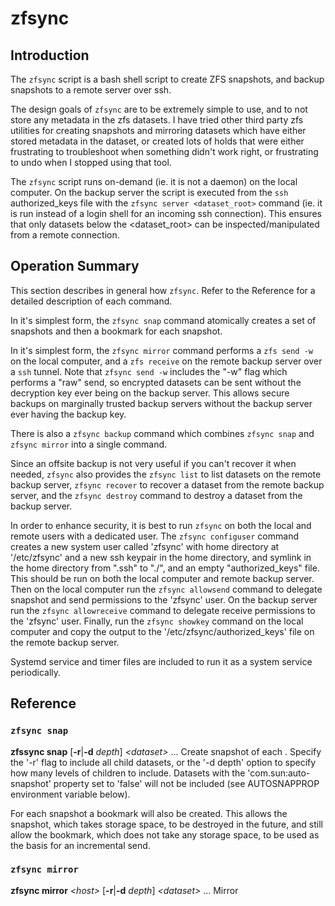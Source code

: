# zfsync

## Introduction

The `zfsync` script is a bash shell script to create ZFS snapshots, and backup snapshots to a remote server over ssh.

The design goals of `zfsync` are to be extremely simple to use, and to not store any metadata in the zfs datasets. I have tried other third party zfs utilities for creating snapshots and mirroring datasets which have either stored metadata in the dataset, or created lots of holds that were either frustrating to troubleshoot when something didn't work right, or frustrating to undo when I stopped using that tool.

The `zfsync` script runs on-demand (ie. it is not a daemon) on the local computer. On the backup server the script is executed from the `ssh` authorized_keys file with the `zfsync server <dataset_root>` command (ie. it is run instead of a login shell for an incoming ssh connection). This ensures that only datasets below the <dataset_root> can be inspected/manipulated from a remote connection.

## Operation Summary

This section describes in general how `zfsync`. Refer to the Reference for a detailed description of each command.

In it's simplest form, the `zfsync snap` command atomically creates a set of snapshots and then a bookmark for each snapshot.

In it's simplest form, the `zfsync mirror` command performs a `zfs send -w` on the local computer, and a `zfs receive` on the remote backup server over a `ssh` tunnel. Note that `zfsync send -w` includes the "-w" flag which performs a "raw" send, so encrypted datasets can be sent without the decryption key ever being on the backup server. This allows secure backups on marginally trusted backup servers without the backup server ever having the backup key.

There is also a `zfsync backup` command which combines `zfsync snap` and `zfsync mirror` into a single command.

Since an offsite backup is not very useful if you can't recover it when needed, `zfsync` also provides the `zfsync list` to list datasets on the remote backup server, `zfsync recover` to recover a dataset from the remote backup server, and the `zfsync destroy` command to destroy a dataset from the backup server.

In order to enhance security, it is best to run `zfsync` on both the local and remote users with a dedicated user. The `zfsync configuser` command creates a new system user called 'zfsync' with home directory at '/etc/zfsync' and a new ssh keypair in the home directory, and symlink in the home directory from ".ssh" to "./", and an empty "authorized_keys" file. This should be run on both the local computer and remote backup server. Then on the local computer run the `zfsync allowsend` command to delegate snapshot and send permissions to the 'zfsync' user. On the backup server run the `zfsync allowreceive` command to delegate receive permissions to the 'zfsync' user. Finally, run the `zfsync showkey` command on the local computer and copy the output to the '/etc/zfsync/authorized_keys' file on the remote backup server.

Systemd service and timer files are included to run it as a system service periodically.

## Reference

### `zfsync snap`
**zfssync snap** [**-r**|**-d** *depth*] *\<dataset>* ...
Create snapshot of each <dataset>. Specify the '-r' flag to include all child datasets, or the '-d depth' option to specify how many levels of children to include. Datasets with the 'com.sun:auto-snapshot' property set to 'false' will not be included (see AUTOSNAPPROP environment variable below).

For each snapshot a bookmark will also be created. This allows the snapshot, which takes storage space, to be destroyed in the future, and still allow the bookmark, which does not take any storage space, to be used as the basis for an incremental send.

### `zfsync mirror`
**zfsync mirror** *\<host\>* [**-r**|**-d** *depth*] *\<dataset\>* ...
Mirror 
